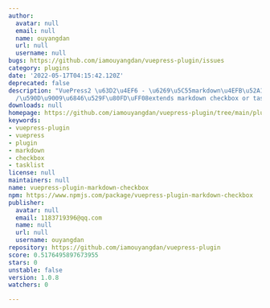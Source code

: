 ```yaml
---
author:
  avatar: null
  email: null
  name: ouyangdan
  url: null
  username: null
bugs: https://github.com/iamouyangdan/vuepress-plugin/issues
category: plugins
date: '2022-05-17T04:15:42.120Z'
deprecated: false
description: "VuePress2 \u63D2\u4EF6 - \u6269\u5C55markdown\u4EFB\u52A1\u5217\u8868\
  /\u590D\u9009\u6846\u529F\u80FD\uFF08extends markdown checkbox or tasklist\uFF09"
downloads: null
homepage: https://github.com/iamouyangdan/vuepress-plugin/tree/main/plugins/vuepress-plugin-markdown-checkbox#readme
keywords:
- vuepress-plugin
- vuepress
- plugin
- markdown
- checkbox
- tasklist
license: null
maintainers: null
name: vuepress-plugin-markdown-checkbox
npm: https://www.npmjs.com/package/vuepress-plugin-markdown-checkbox
publisher:
  avatar: null
  email: 1183719396@qq.com
  name: null
  url: null
  username: ouyangdan
repository: https://github.com/iamouyangdan/vuepress-plugin
score: 0.5176495897673955
stars: 0
unstable: false
version: 1.0.8
watchers: 0

---
```


